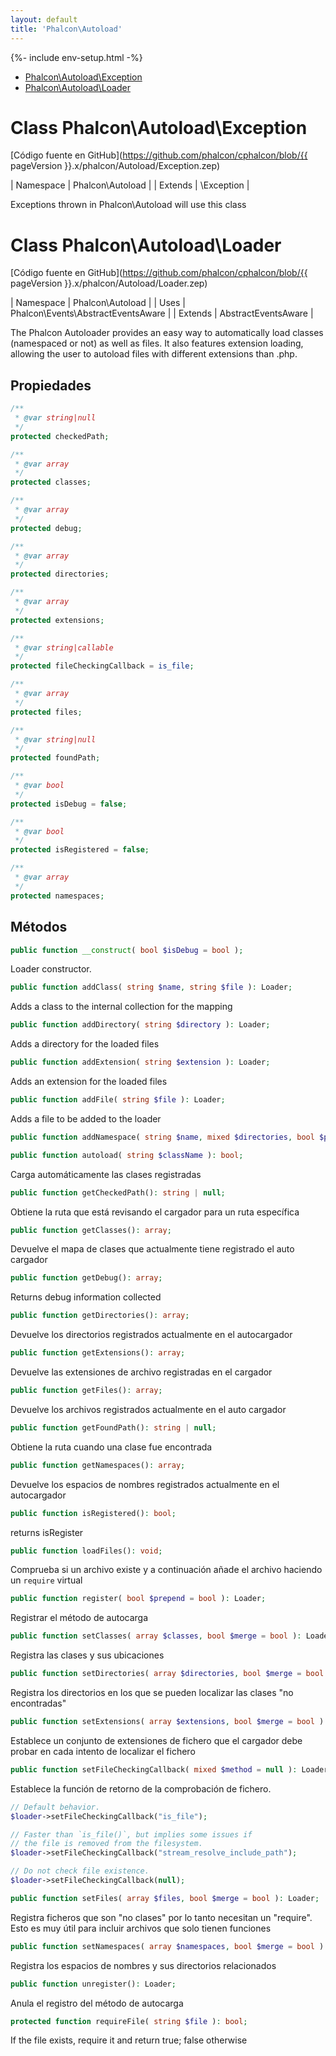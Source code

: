 ```yaml
---
layout: default
title: 'Phalcon\Autoload'
---
```


{%- include env-setup.html -%}

* [Phalcon\Autoload\Exception](#autoload-exception)
* [Phalcon\Autoload\Loader](#autoload-loader)

<h1 id="autoload-exception">Class Phalcon\Autoload\Exception</h1>

[Código fuente en GitHub](https://github.com/phalcon/cphalcon/blob/{{ pageVersion }}.x/phalcon/Autoload/Exception.zep)

| Namespace  | Phalcon\Autoload | | Extends    | \Exception |

Exceptions thrown in Phalcon\Autoload will use this class



<h1 id="autoload-loader">Class Phalcon\Autoload\Loader</h1>

[Código fuente en GitHub](https://github.com/phalcon/cphalcon/blob/{{ pageVersion }}.x/phalcon/Autoload/Loader.zep)

| Namespace  | Phalcon\Autoload | | Uses       | Phalcon\Events\AbstractEventsAware | | Extends    | AbstractEventsAware |

The Phalcon Autoloader provides an easy way to automatically load classes (namespaced or not) as well as files. It also features extension loading, allowing the user to autoload files with different extensions than .php.


## Propiedades
```php
/**
 * @var string|null
 */
protected checkedPath;

/**
 * @var array
 */
protected classes;

/**
 * @var array
 */
protected debug;

/**
 * @var array
 */
protected directories;

/**
 * @var array
 */
protected extensions;

/**
 * @var string|callable
 */
protected fileCheckingCallback = is_file;

/**
 * @var array
 */
protected files;

/**
 * @var string|null
 */
protected foundPath;

/**
 * @var bool
 */
protected isDebug = false;

/**
 * @var bool
 */
protected isRegistered = false;

/**
 * @var array
 */
protected namespaces;

```

## Métodos

```php
public function __construct( bool $isDebug = bool );
```
Loader constructor.


```php
public function addClass( string $name, string $file ): Loader;
```
Adds a class to the internal collection for the mapping


```php
public function addDirectory( string $directory ): Loader;
```
Adds a directory for the loaded files


```php
public function addExtension( string $extension ): Loader;
```
Adds an extension for the loaded files


```php
public function addFile( string $file ): Loader;
```
Adds a file to be added to the loader


```php
public function addNamespace( string $name, mixed $directories, bool $prepend = bool ): Loader;
```

```php
public function autoload( string $className ): bool;
```
Carga automáticamente las clases registradas


```php
public function getCheckedPath(): string | null;
```
Obtiene la ruta que está revisando el cargador para un ruta específica


```php
public function getClasses(): array;
```
Devuelve el mapa de clases que actualmente tiene registrado el auto cargador


```php
public function getDebug(): array;
```
Returns debug information collected


```php
public function getDirectories(): array;
```
Devuelve los directorios registrados actualmente en el autocargador


```php
public function getExtensions(): array;
```
Devuelve las extensiones de archivo registradas en el cargador


```php
public function getFiles(): array;
```
Devuelve los archivos registrados actualmente en el auto cargador


```php
public function getFoundPath(): string | null;
```
Obtiene la ruta cuando una clase fue encontrada


```php
public function getNamespaces(): array;
```
Devuelve los espacios de nombres registrados actualmente en el autocargador


```php
public function isRegistered(): bool;
```
returns isRegister


```php
public function loadFiles(): void;
```
Comprueba si un archivo existe y a continuación añade el archivo haciendo un `require` virtual


```php
public function register( bool $prepend = bool ): Loader;
```
Registrar el método de autocarga


```php
public function setClasses( array $classes, bool $merge = bool ): Loader;
```
Registra las clases y sus ubicaciones


```php
public function setDirectories( array $directories, bool $merge = bool ): Loader;
```
Registra los directorios en los que se pueden localizar las clases "no encontradas"


```php
public function setExtensions( array $extensions, bool $merge = bool ): Loader;
```
Establece un conjunto de extensiones de fichero que el cargador debe probar en cada intento de localizar el fichero


```php
public function setFileCheckingCallback( mixed $method = null ): Loader;
```
Establece la función de retorno de la comprobación de fichero.

```php
// Default behavior.
$loader->setFileCheckingCallback("is_file");

// Faster than `is_file()`, but implies some issues if
// the file is removed from the filesystem.
$loader->setFileCheckingCallback("stream_resolve_include_path");

// Do not check file existence.
$loader->setFileCheckingCallback(null);
```


```php
public function setFiles( array $files, bool $merge = bool ): Loader;
```
Registra ficheros que son "no clases" por lo tanto necesitan un "require". Esto es muy útil para incluir archivos que solo tienen funciones


```php
public function setNamespaces( array $namespaces, bool $merge = bool ): Loader;
```
Registra los espacios de nombres y sus directorios relacionados


```php
public function unregister(): Loader;
```
Anula el registro del método de autocarga


```php
protected function requireFile( string $file ): bool;
```
If the file exists, require it and return true; false otherwise


